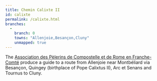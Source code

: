 ```yaml
---
title: Chemin Calixte II
id: calixte
permalink: /calixte.html
branches:
  -
    branch: 0
    towns: "Allenjoie,Besançon,Cluny"
    unmapped: true
---
```


The [Association des Pèlerins de Compostelle et de Rome en Franche-Comté][0] produce a guide to a route from Allenjoie near Montbéliard via Besançon, Quingey (birthplace of Pope Calixtus II), Arc et Senans and Tournus to Cluny.

[0]: http://perso.orange.fr/apcr-fc-besancon/guides.htm
